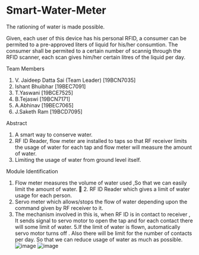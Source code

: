# Smart-Water-Meter
The rationing of water is made possible.

Given, each user of this device has his personal RFID, a consumer can be permited to a pre-approved liters of liquid for his/her consumtion. 
The consumer shall be permited to a certain number of scannig through the RFID scanner, each scan gives him/her certain litres of the liquid per day.

Team Members
1. V. Jaideep Datta Sai (Team Leader)        [19BCN7035]
2. Ishant Bhuibhar        [19BEC7091]
3. T.Yaswani                    [19BCE7525]    
4. B.Tejaswi                     [19BCN7171]
5.  A.Abhinav                  [19BEC7065]
6. J.Saketh Ram            [19BCD7095]

Abstract

1. A smart way to conserve water.
2. RF ID Reader, flow meter are installed to taps so that RF receiver limits the usage of water for each tap and flow meter will measure the amount of water.
3. Limiting the usage of water from ground level itself.

Module Identification

1. Flow meter measures the volume of water used ,So that we can easily limit the amount of water.                                                                    	           2. RF ID Reader which gives a limit of water usage for each person.
3. Servo meter which allows/stops the flow of water depending upon the command given by	    RF receiver to it.
4. The mechanism involved in this is, when RF ID is in contact to receiver , It sends signal to  		     servo motor to open the tap and for each contact there will some limit of water.
5.If the limit of water is flown, automatically servo motor turns off . Also there will be limit for the number of contacts per day. So that we can reduce usage of water as much as possible.
![image](https://user-images.githubusercontent.com/54927461/137304653-5da66450-db4a-4fce-b10e-3d8817c9a60d.png)
![image](https://user-images.githubusercontent.com/54927461/137304963-3961c160-46d8-4363-b882-6bab1359f853.png)
